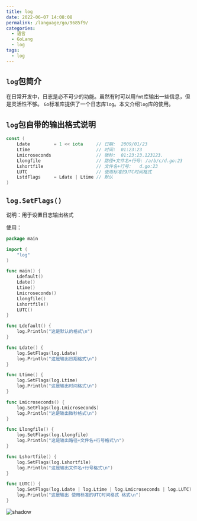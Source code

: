 ```yaml
---
title: log
date: 2022-06-07 14:08:08
permalink: /language/go/9685f9/
categories:
  - 语言
  - GoLang
  - log
tags:
  - log
---
```


## `log`包简介

在日常开发中，日志是必不可少的功能。虽然有时可以用`fmt`库输出一些信息，但是灵活性不够。
`Go`标准库提供了一个日志库`log`。本文介绍`log`库的使用。

<!-- more -->

## `log`包自带的输出格式说明

``` go
const (
	Ldate         = 1 << iota     // 日期:  2009/01/23
	Ltime                         // 时间:  01:23:23
	Lmicroseconds                 // 微秒:  01:23:23.123123.
	Llongfile                     // 路径+文件名+行号: /a/b/c/d.go:23
	Lshortfile                    // 文件名+行号:   d.go:23
	LUTC                          // 使用标准的UTC时间格式
	LstdFlags     = Ldate | Ltime // 默认
)
```

## `log.SetFlags()`

说明：用于设置日志输出格式

使用：

``` go
package main

import (
	"log"
)

func main() {
	Ldefault()
	Ldate()
	Ltime()
	Lmicroseconds()
	Llongfile()
	Lshortfile()
	LUTC()
}

func Ldefault() {
	log.Println("这是默认的格式\n")
}

func Ldate() {
	log.SetFlags(log.Ldate)
	log.Println("这是输出日期格式\n")
}

func Ltime() {
	log.SetFlags(log.Ltime)
	log.Println("这是输出时间格式\n")
}

func Lmicroseconds() {
	log.SetFlags(log.Lmicroseconds)
	log.Println("这是输出微秒格式\n")
}

func Llongfile() {
	log.SetFlags(log.Llongfile)
	log.Println("这是输出路径+文件名+行号格式\n")
}

func Lshortfile() {
	log.SetFlags(log.Lshortfile)
	log.Println("这是输出文件名+行号格式\n")
}

func LUTC() {
	log.SetFlags(log.Ldate | log.Ltime | log.Lmicroseconds | log.LUTC)
	log.Println("这是输出 使用标准的UTC时间格式 格式\n")
}
```

![shadow](https://cdn.staticaly.com/gh/xingcxb/blog_img@blog1/%E5%BC%80%E5%8F%91%E8%AF%AD%E8%A8%80/Go/%E6%A0%87%E5%87%86%E5%BA%93%E7%AC%94%E8%AE%B0/145614_jRW0_1388294.png)
